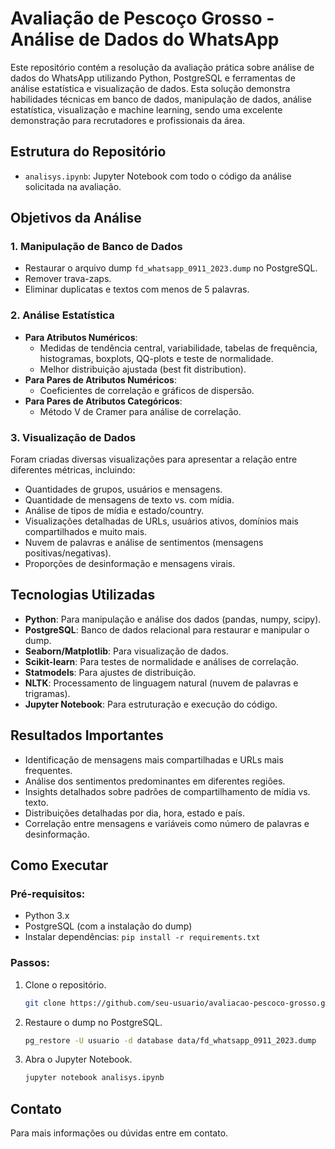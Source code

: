 # Avaliação de Pescoço Grosso - Análise de Dados do WhatsApp

Este repositório contém a resolução da avaliação prática sobre análise de dados do WhatsApp utilizando Python, PostgreSQL e ferramentas de análise estatística e visualização de dados. Esta solução demonstra habilidades técnicas em banco de dados, manipulação de dados, análise estatística, visualização e machine learning, sendo uma excelente demonstração para recrutadores e profissionais da área.

## Estrutura do Repositório

- `analisys.ipynb`: Jupyter Notebook com todo o código da análise solicitada na avaliação.

## Objetivos da Análise

### 1. **Manipulação de Banco de Dados**
   - Restaurar o arquivo dump `fd_whatsapp_0911_2023.dump` no PostgreSQL.
   - Remover trava-zaps.
   - Eliminar duplicatas e textos com menos de 5 palavras.

### 2. **Análise Estatística**
   - **Para Atributos Numéricos**: 
     - Medidas de tendência central, variabilidade, tabelas de frequência, histogramas, boxplots, QQ-plots e teste de normalidade.
     - Melhor distribuição ajustada (best fit distribution).
   - **Para Pares de Atributos Numéricos**:
     - Coeficientes de correlação e gráficos de dispersão.
   - **Para Pares de Atributos Categóricos**:
     - Método V de Cramer para análise de correlação.

### 3. **Visualização de Dados**
   Foram criadas diversas visualizações para apresentar a relação entre diferentes métricas, incluindo:
   - Quantidades de grupos, usuários e mensagens.
   - Quantidade de mensagens de texto vs. com mídia.
   - Análise de tipos de mídia e estado/country.
   - Visualizações detalhadas de URLs, usuários ativos, domínios mais compartilhados e muito mais.
   - Nuvem de palavras e análise de sentimentos (mensagens positivas/negativas).
   - Proporções de desinformação e mensagens virais.

## Tecnologias Utilizadas

- **Python**: Para manipulação e análise dos dados (pandas, numpy, scipy).
- **PostgreSQL**: Banco de dados relacional para restaurar e manipular o dump.
- **Seaborn/Matplotlib**: Para visualização de dados.
- **Scikit-learn**: Para testes de normalidade e análises de correlação.
- **Statmodels**: Para ajustes de distribuição.
- **NLTK**: Processamento de linguagem natural (nuvem de palavras e trigramas).
- **Jupyter Notebook**: Para estruturação e execução do código.

## Resultados Importantes

- Identificação de mensagens mais compartilhadas e URLs mais frequentes.
- Análise dos sentimentos predominantes em diferentes regiões.
- Insights detalhados sobre padrões de compartilhamento de mídia vs. texto.
- Distribuições detalhadas por dia, hora, estado e país.
- Correlação entre mensagens e variáveis como número de palavras e desinformação.

## Como Executar

### Pré-requisitos:
- Python 3.x
- PostgreSQL (com a instalação do dump)
- Instalar dependências: `pip install -r requirements.txt`

### Passos:
1. Clone o repositório.
   ```bash
   git clone https://github.com/seu-usuario/avaliacao-pescoco-grosso.git
   ```
2. Restaure o dump no PostgreSQL.
   ```bash
   pg_restore -U usuario -d database data/fd_whatsapp_0911_2023.dump
   ```
3. Abra o Jupyter Notebook.
   ```bash
   jupyter notebook analisys.ipynb
   ```

## Contato

Para mais informações ou dúvidas entre em contato.
